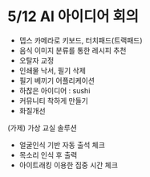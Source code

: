 # 5/12 AI 아이디어 회의

- 뎁스 카메라로 키보드, 터치패드(트랙패드)
- 음식 이미지 분류를 통한 레시피 추천
- 오탈자 교정
- 인쇄물 낙서, 필기 삭제
- 필기 베끼기 어플리케이션
- 하찮은 아이디어 : sushi
- 커뮤니티 착하게 만들기
- 화질개선



(가제) 가상 교실 솔루션

- 얼굴인식 기반 자동 출석 체크
- 목소리 인식 후 출력
- 아이트래킹 이용한 집중 시간 체크





